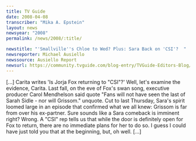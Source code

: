 ```yaml
---
title: TV Guide
date: 2008-04-08
transcriber: "Mika A. Epstein"
layout: news
newsyear: "2008"
permalink: /news/2008/:title/

newstitle: "'Smallville''s Chloe to Wed? Plus: Sara Back on 'CSI'?  "
newsreporter: Michael Ausiello
newssource: Ausiello Report
newsurl: https://community.tvguide.com/blog-entry/TVGuide-Editors-Blog/Ausiello-Report/Ar-Vodcast-Spoilers/800037042
---
```


[...] Carita writes 'Is Jorja Fox returning to "CSI"?' Well, let's examine the evidence, Carita. Last fall, on the eve of Fox's swan song, executive producer Carol Mendhelson said quote "Fans will not have seen the last of Sarah Sidle - nor will Grissom." unquote. Cut to last Thursday, Sara's spirit loomed large in an episode that confirmed what we all knew: Grissom is far from over his ex-partner. Sure sounds like a Sara comeback is imminent right? Wrong. A "CSI" rep tells us that while the door is definitely open for Fox to return, there are no immediate plans for her to do so. I guess I could have just told you that at the beginning, but, oh well. [...]
